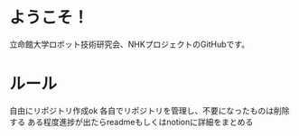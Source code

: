 # ようこそ！
立命館大学ロボット技術研究会、NHKプロジェクトのGitHubです。
# ルール
自由にリポジトリ作成ok
各自でリポジトリを管理し、不要になったものは削除する
ある程度進捗が出たらreadmeもしくはnotionに詳細をまとめる  

